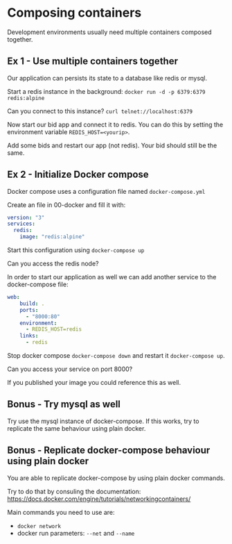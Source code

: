 # Composing containers

Development environments usually need multiple containers composed together. 

## Ex 1 - Use multiple containers together

Our application can persists its state to a database like redis or mysql. 

Start a redis instance in the background: `docker run -d -p 6379:6379 redis:alpine`

Can you connect to this instance? `curl telnet://localhost:6379`

Now start our bid app and connect it to redis. You can do this by setting the environment variable `REDIS_HOST=<yourip>`.

Add some bids and restart our app (not redis). Your bid should still be the same.

## Ex 2 - Initialize Docker compose

Docker compose uses a configuration file named `docker-compose.yml`

Create an file in 00-docker and fill it with:

```yml
version: "3"
services:
  redis:
    image: "redis:alpine"
```

Start this configuration using `docker-compose up`

Can you access the redis node?

In order to start our application as well we can add another service to the docker-compose file:

```yml
web:
    build: .
    ports:
      - "8000:80"
    environment:
      - REDIS_HOST=redis
    links:
      - redis
``` 

Stop docker compose `docker-compose down` and restart it `docker-compose up`.

Can you access your service on port 8000?

If you published your image you could reference this as well.

## Bonus - Try mysql as well

Try use the mysql instance of docker-compose. If this works, try to replicate the same behaviour using plain docker.

## Bonus - Replicate docker-compose behaviour using plain docker

You are able to replicate docker-compose by using plain docker commands. 

Try to do that by consuling the documentation: https://docs.docker.com/engine/tutorials/networkingcontainers/

Main commands you need to use are:

- `docker network`
-  docker run parameters: `--net` and `--name`
